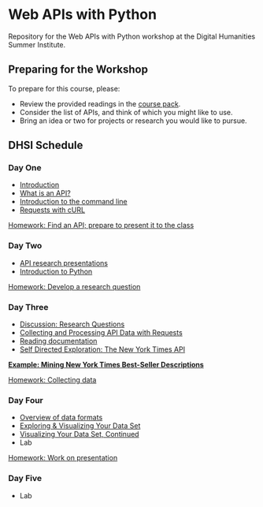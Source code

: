 # Web APIs with Python

Repository for the Web APIs with Python workshop at the Digital Humanities Summer Institute.

## Preparing for the Workshop

To prepare for this course, please:

- Review the provided readings in the [course pack](coursepack_dhsi.pdf).
- Consider the list of APIs, and think of which you might like to use.
- Bring an idea or two for projects or research you would like to pursue.

## DHSI Schedule

### Day One

- [Introduction](sections/introduction.md)
- [What is an API?](sections/WhatIsAPI.md)
- [Introduction to the command line](command-line/README.md)
- [Requests with cURL](sections/curl.md)

[Homework: Find an API; prepare to present it to the class](sections/homework1.md)

### Day Two 

- [API research presentations](sections/APIpresentations.md)
- [Introduction to Python](https://github.com/DHRI-Curriculum/python)

[Homework: Develop a research question](sections/homework2.md)

### Day Three 

- [Discussion: Research Questions](sections/questions.md)
- [Collecting and Processing API Data with Requests](sections/requests-session/README.md)
- [Reading documentation](sections/API_Documentation.md)
- [Self Directed Exploration: The New York Times API](sections/exploratory.md)

**[Example: Mining New York Times Best-Seller Descriptions](https://github.com/szweibel/DHSI-API-workshop/blob/master/example-nytimes.ipynb)**

[Homework: Collecting data](sections/homework3.md)

### Day Four

- [Overview of data formats](sections/data-formats.ipynb)
- [Exploring & Visualizing Your Data Set](sections/visualization.ipynb)
- [Visualizing Your Data Set, Continued](sections/visualization2.ipynb)
- Lab

[Homework: Work on presentation](homework4.md)

### Day Five

- Lab
